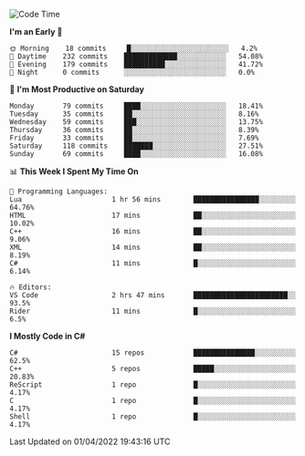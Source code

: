<!--START_SECTION:waka-->
![Code Time](http://img.shields.io/badge/Code%20Time-764%20hrs%2043%20mins-blue)

**I'm an Early 🐤** 

```text
🌞 Morning    18 commits     █░░░░░░░░░░░░░░░░░░░░░░░░   4.2% 
🌆 Daytime    232 commits    █████████████░░░░░░░░░░░░   54.08% 
🌃 Evening    179 commits    ██████████░░░░░░░░░░░░░░░   41.72% 
🌙 Night      0 commits      ░░░░░░░░░░░░░░░░░░░░░░░░░   0.0%

```
📅 **I'm Most Productive on Saturday** 

```text
Monday       79 commits     ████░░░░░░░░░░░░░░░░░░░░░   18.41% 
Tuesday      35 commits     ██░░░░░░░░░░░░░░░░░░░░░░░   8.16% 
Wednesday    59 commits     ███░░░░░░░░░░░░░░░░░░░░░░   13.75% 
Thursday     36 commits     ██░░░░░░░░░░░░░░░░░░░░░░░   8.39% 
Friday       33 commits     ██░░░░░░░░░░░░░░░░░░░░░░░   7.69% 
Saturday     118 commits    ███████░░░░░░░░░░░░░░░░░░   27.51% 
Sunday       69 commits     ████░░░░░░░░░░░░░░░░░░░░░   16.08%

```


📊 **This Week I Spent My Time On** 

```text
💬 Programming Languages: 
Lua                      1 hr 56 mins        ████████████████░░░░░░░░░   64.76% 
HTML                     17 mins             ██░░░░░░░░░░░░░░░░░░░░░░░   10.02% 
C++                      16 mins             ██░░░░░░░░░░░░░░░░░░░░░░░   9.06% 
XML                      14 mins             ██░░░░░░░░░░░░░░░░░░░░░░░   8.19% 
C#                       11 mins             █░░░░░░░░░░░░░░░░░░░░░░░░   6.14%

🔥 Editors: 
VS Code                  2 hrs 47 mins       ███████████████████████░░   93.5% 
Rider                    11 mins             █░░░░░░░░░░░░░░░░░░░░░░░░   6.5%

```

**I Mostly Code in C#** 

```text
C#                       15 repos            ███████████████░░░░░░░░░░   62.5% 
C++                      5 repos             █████░░░░░░░░░░░░░░░░░░░░   20.83% 
ReScript                 1 repo              █░░░░░░░░░░░░░░░░░░░░░░░░   4.17% 
C                        1 repo              █░░░░░░░░░░░░░░░░░░░░░░░░   4.17% 
Shell                    1 repo              █░░░░░░░░░░░░░░░░░░░░░░░░   4.17%

```



 Last Updated on 01/04/2022 19:43:16 UTC
<!--END_SECTION:waka-->

